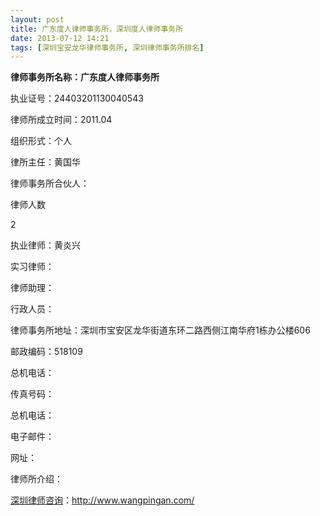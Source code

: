 ```yaml
---
layout: post
title: 广东度人律师事务所，深圳度人律师事务所
date: 2013-07-12 14:21
tags: [深圳宝安龙华律师事务所, 深圳律师事务所排名]
---
```

<strong>律师事务所名称：广东度人律师事务所</strong>

执业证号：24403201130040543

律师所成立时间：2011.04

组织形式：个人

律所主任：黄国华

律师事务所合伙人：

律师人数

2

执业律师：黄炎兴

实习律师：

律师助理：

行政人员：

律师事务所地址：深圳市宝安区龙华街道东环二路西侧江南华府1栋办公楼606

邮政编码：518109

总机电话：

传真号码：

总机电话：

电子邮件：

网址：

律师所介绍：

<a href="http://www.wangpingan.com/">深圳律师咨询</a>：<a href="http://www.wangpingan.com/">http://www.wangpingan.com/</a>

